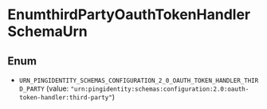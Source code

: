 

# EnumthirdPartyOauthTokenHandlerSchemaUrn

## Enum


* `URN_PINGIDENTITY_SCHEMAS_CONFIGURATION_2_0_OAUTH_TOKEN_HANDLER_THIRD_PARTY` (value: `"urn:pingidentity:schemas:configuration:2.0:oauth-token-handler:third-party"`)



